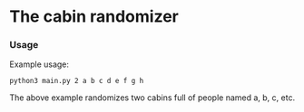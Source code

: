# The cabin randomizer

### Usage
Example usage:

`python3 main.py 2 a b c d e f g h`

The above example randomizes two cabins full of people named a, b, c, etc.
